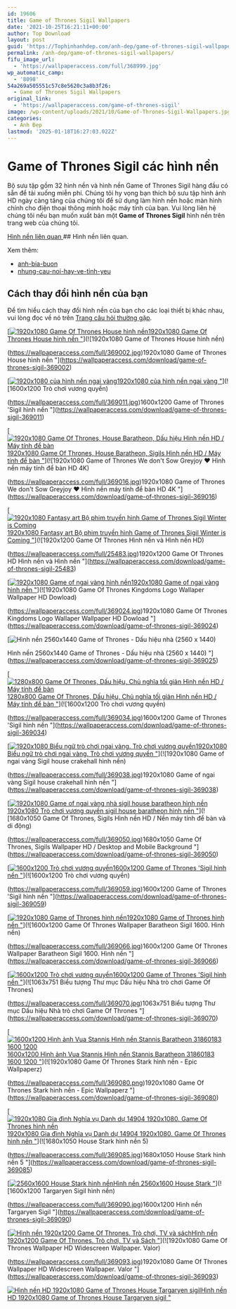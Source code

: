 ```yaml
---
id: 19606
title: Game of Thrones Sigil Wallpapers
date: '2021-10-25T16:21:11+00:00'
author: Top Download
layout: post
guid: 'https://Tophinhanhdep.com/anh-dep/game-of-thrones-sigil-wallpapers/'
permalink: /anh-dep/game-of-thrones-sigil-wallpapers/
fifu_image_url:
  - 'https://wallpaperaccess.com/full/368999.jpg'
wp_automatic_camp:
  - '8098'
54a269a505551c57c8e5620c3a8b3f26:
  - Game of Thrones Sigil Wallpapers
original_link:
  - 'https://wallpaperaccess.com/game-of-thrones-sigil'
image: /wp-content/uploads/2021/10/Game-of-Thrones-Sigil-Wallpapers.jpg
categories:
  - Ảnh Đẹp
lastmod: '2025-01-18T16:27:03.022Z'
---
```

# Game of Thrones Sigil các hình nền

Bộ sưu tập gồm 32 hình nền và hình nền Game of Thrones Sigil hàng đầu có sẵn để tải xuống miễn phí. Chúng tôi hy vọng bạn thích bộ sưu tập hình ảnh HD ngày càng tăng của chúng tôi để sử dụng làm hình nền hoặc màn hình chính cho điện thoại thông minh hoặc máy tính của bạn. Vui lòng liên hệ chúng tôi nếu bạn muốn xuất bản một **Game of Thrones Sigil** hình nền trên trang web của chúng tôi.

[Hình nền liên quan ](#related) ## Hình nền liên quan.

   
 Xem thêm:

   
- [anh-bia-buon](https://tophinhanhdep.com/anh-bia/anh-bia-buon/)
- [nhung-cau-noi-hay-ve-tinh-yeu](https://tophinhanhdep.com/nhung-cau-noi-hay/nhung-cau-noi-hay-ve-tinh-yeu/)

## Cách thay đổi hình nền của bạn

Để tìm hiểu cách thay đổi hình nền của bạn cho các loại thiết bị khác nhau, vui lòng đọc về nó trên [Trang câu hỏi thường gặp](https://tophinhanhdep.com/faq/).

  
[[![1920x1080 Game Of Thrones House hình nền](https://wallpaperaccess.com/full/368999.jpg)1920x1080 Game Of Thrones House hình nền "](https://wallpaperaccess.com/download/game-of-thrones-sigil-368999)](![1920x1080 Game of Thrones House hình nền)

(https://wallpaperaccess.com/full/369002.jpg)1920x1080 Game of Thrones House hình nền "](https://wallpaperaccess.com/download/game-of-thrones-sigil-369002)

[[![1920x1080 của hình nền ngai vàng](https://wallpaperaccess.com/full/369010.jpg)1920x1080 của hình nền ngai vàng "](https://wallpaperaccess.com/download/game-of-thrones-sigil-369010)](![1600x1200 Trò chơi vương quyền)

(https://wallpaperaccess.com/full/369011.jpg)1600x1200 Game of Thrones 'Sigil hình nền "](https://wallpaperaccess.com/download/game-of-thrones-sigil-369011)

[[![1920x1080 Game Of Thrones, House Baratheon, Dấu hiệu Hình nền HD / Máy tính để bàn](https://wallpaperaccess.com/full/369013.jpg)1920x1080 Game Of Thrones, House Baratheon, Sigils Hình nền HD / Máy tính để bàn "](https://wallpaperaccess.com/download/game-of-thrones-sigil-369013)](![1920x1080 Game of Thrones We don't Sow Greyjoy ❤ Hình nền máy tính để bàn HD 4K)

(https://wallpaperaccess.com/full/369016.jpg)1920x1080 Game of Thrones We don't Sow Greyjoy ❤ Hình nền máy tính để bàn HD 4K "](https://wallpaperaccess.com/download/game-of-thrones-sigil-369016)

[[![1920x1080 Fantasy art Bộ phim truyền hình Game of Thrones Sigil Winter is Coming](https://wallpaperaccess.com/full/369020.jpg)1920x1080 Fantasy art Bộ phim truyền hình Game of Thrones Sigil Winter is Coming "](https://wallpaperaccess.com/download/game-of-thrones-sigil-369020)](![1920x1200 Game Of Thrones Hình nền và Hình nền HD)

(https://wallpaperaccess.com/full/25483.jpg)1920x1200 Game Of Thrones HD Hình nền và Hình nền "](https://wallpaperaccess.com/download/game-of-thrones-sigil-25483)

[[![1920x1080 Game of ngai vàng hình nền](https://wallpaperaccess.com/full/369023.jpg)1920x1080 Game of ngai vàng hình nền "](https://wallpaperaccess.com/download/game-of-thrones-sigil-369023)](![1920x1080 Game Of Thrones Kingdoms Logo Wallaper Wallpaper HD Dowload)

(https://wallpaperaccess.com/full/369024.jpg)1920x1080 Game Of Thrones Kingdoms Logo Wallaper Wallpaper HD Dowload "](https://wallpaperaccess.com/download/game-of-thrones-sigil-369024)

[![Hình nền 2560x1440 Game of Thrones - Dấu hiệu nhà (2560 x 1440)](https://wallpaperaccess.com/full/369025.png)

Hình nền 2560x1440 Game of Thrones - Dấu hiệu nhà (2560 x 1440) "](https://wallpaperaccess.com/download/game-of-thrones-sigil-369025)

[[![1280x800 Game Of Thrones, Dấu hiệu, Chủ nghĩa tối giản Hình nền HD / Máy tính để bàn](https://wallpaperaccess.com/full/369028.jpg)1280x800 Game Of Thrones, Dấu hiệu, Chủ nghĩa tối giản Hình nền HD / Máy tính để bàn "](https://wallpaperaccess.com/download/game-of-thrones-sigil-369028)](![1600x1200 Trò chơi vương quyền)

(https://wallpaperaccess.com/full/369034.jpg)1600x1200 Game of Thrones 'Sigil hình nền "](https://wallpaperaccess.com/download/game-of-thrones-sigil-369034)

[[![1920x1080 Biểu ngữ trò chơi ngai vàng.  Trò chơi vương quyền](https://wallpaperaccess.com/full/369036.jpg)1920x1080 Biểu ngữ trò chơi ngai vàng. Trò chơi vương quyền "](https://wallpaperaccess.com/download/game-of-thrones-sigil-369036)](![1920x1080 Game of ngai vàng Sigil house crakehall hình nền)

(https://wallpaperaccess.com/full/369038.jpg)1920x1080 Game of ngai vàng Sigil house crakehall hình nền "](https://wallpaperaccess.com/download/game-of-thrones-sigil-369038)

[[![1920x1080 Game of ngai vàng nhà sigil house baratheon hình nền](https://wallpaperaccess.com/full/369044.jpg)1920x1080 Trò chơi vương quyền sigil house baratheon hình nền "](https://wallpaperaccess.com/download/game-of-thrones-sigil-369044)](![1680x1050 Game Of Thrones, Sigils Hình nền HD / Nền máy tính để bàn và di động)

(https://wallpaperaccess.com/full/369050.jpg)1680x1050 Game Of Thrones, Sigils Wallpaper HD / Desktop and Mobile Background "](https://wallpaperaccess.com/download/game-of-thrones-sigil-369050)

[[![1600x1200 Trò chơi vương quyền](https://wallpaperaccess.com/full/369056.jpg)1600x1200 Game of Thrones 'Sigil hình nền "](https://wallpaperaccess.com/download/game-of-thrones-sigil-369056)](![1600x1200 Trò chơi vương quyền)

(https://wallpaperaccess.com/full/369059.jpg)1600x1200 Game of Thrones 'Sigil hình nền "](https://wallpaperaccess.com/download/game-of-thrones-sigil-369059)

[[![1920x1080 Game of Thrones hình nền](https://wallpaperaccess.com/full/369064.jpg)1920x1080 Game of Thrones hình nền "](https://wallpaperaccess.com/download/game-of-thrones-sigil-369064)](![1600x1200 Game Of Thrones Wallpaper Baratheon Sigil 1600. Hình nền)

(https://wallpaperaccess.com/full/369066.jpg)1600x1200 Game Of Thrones Wallpaper Baratheon Sigil 1600. Hình nền "](https://wallpaperaccess.com/download/game-of-thrones-sigil-369066)

[[![1600x1200 Trò chơi vương quyền](https://wallpaperaccess.com/full/369069.jpg)1600x1200 Game of Thrones 'Sigil hình nền "](https://wallpaperaccess.com/download/game-of-thrones-sigil-369069)](![1063x751 Biểu tượng Thư mục Dấu hiệu Nhà trò chơi Game Of Thrones)

(https://wallpaperaccess.com/full/369070.jpg)1063x751 Biểu tượng Thư mục Dấu hiệu Nhà trò chơi Game Of Thrones "](https://wallpaperaccess.com/download/game-of-thrones-sigil-369070)

[[![1600x1200 Hình ảnh Vua Stannis Hình nền Stannis Baratheon 31860183 1600 1200](https://wallpaperaccess.com/full/369075.jpg)1600x1200 Hình ảnh Vua Stannis Hình nền Stannis Baratheon 31860183 1600 1200 "](https://wallpaperaccess.com/download/game-of-thrones-sigil-369075)](![1920x1080 Game Of Thrones Stark hình nền - Epic Wallpaperz)

(https://wallpaperaccess.com/full/369080.png)1920x1080 Game Of Thrones Stark hình nền - Epic Wallpaperz "](https://wallpaperaccess.com/download/game-of-thrones-sigil-369080)

[[![1920x1080 Gia đình Nghĩa vụ Danh dự 14904 1920x1080.  Game Of Thrones hình nền](https://wallpaperaccess.com/full/369084.jpg)1920x1080 Gia đình Nghĩa vụ Danh dự 14904 1920x1080. Game Of Thrones hình nền "](https://wallpaperaccess.com/download/game-of-thrones-sigil-369084)](![1680x1050 House Stark hình nền 5)

(https://wallpaperaccess.com/full/369085.jpg)1680x1050 House Stark hình nền 5 "](https://wallpaperaccess.com/download/game-of-thrones-sigil-369085)

[[![2560x1600 House Stark hình nền](https://wallpaperaccess.com/full/369088.jpg)Hình nền 2560x1600 House Stark "](https://wallpaperaccess.com/download/game-of-thrones-sigil-369088)](![1600x1200 Targaryen Sigil hình nền)

(https://wallpaperaccess.com/full/369090.jpg)1600x1200 Hình nền Targaryen Sigil "](https://wallpaperaccess.com/download/game-of-thrones-sigil-369090)

[[![Hình nền 1920x1200 Game Of Thrones.  Trò chơi, TV và sách](https://wallpaperaccess.com/full/369091.jpg)Hình nền 1920x1200 Game Of Thrones. Trò chơi, TV và Sách "](https://wallpaperaccess.com/download/game-of-thrones-sigil-369091)](![1920x1080 Game Of Thrones Wallpaper HD Widescreen Wallpaper.  Valor)

(https://wallpaperaccess.com/full/369093.jpg)1920x1080 Game Of Thrones Wallpaper HD Widescreen Wallpaper. Valor "](https://wallpaperaccess.com/download/game-of-thrones-sigil-369093)

[![Hình nền HD 1920x1080 Game of Thrones House Targaryen sigil](https://wallpaperaccess.com/full/369094.jpg)Hình nền HD 1920x1080 Game of Thrones House Targaryen sigil "](https://wallpaperaccess.com/download/game-of-thrones-sigil-369094)

